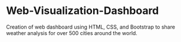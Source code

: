 # Web-Visualization-Dashboard
Creation of web dashboard using HTML, CSS, and Bootstrap to share weather analysis for over 500 cities around the world.
